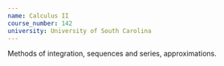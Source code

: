 ```yaml
---
name: Calculus II
course_number: 142
university: University of South Carolina
---
```


Methods of integration, sequences and series, approximations.




